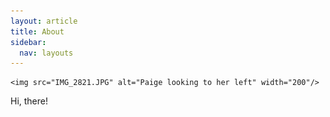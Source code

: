 ```yaml
---
layout: article
title: About
sidebar:
  nav: layouts
---
```



<p align="left">
	
	<img src="IMG_2821.JPG" alt="Paige looking to her left" width="200"/>

</p>

Hi, there! 

